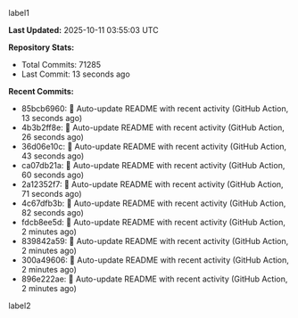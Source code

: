 
label1 
<!-- ACTIVITY_START -->
**Last Updated:** 2025-10-11 03:55:03 UTC

**Repository Stats:**
- Total Commits: 71285
- Last Commit: 13 seconds ago

**Recent Commits:**
- 85bcb6960: 🤖 Auto-update README with recent activity (GitHub Action, 13 seconds ago)
- 4b3b2ff8e: 🤖 Auto-update README with recent activity (GitHub Action, 26 seconds ago)
- 36d06e10c: 🤖 Auto-update README with recent activity (GitHub Action, 43 seconds ago)
- ca07db21a: 🤖 Auto-update README with recent activity (GitHub Action, 60 seconds ago)
- 2a12352f7: 🤖 Auto-update README with recent activity (GitHub Action, 71 seconds ago)
- 4c67dfb3b: 🤖 Auto-update README with recent activity (GitHub Action, 82 seconds ago)
- fdcb8ee5d: 🤖 Auto-update README with recent activity (GitHub Action, 2 minutes ago)
- 839842a59: 🤖 Auto-update README with recent activity (GitHub Action, 2 minutes ago)
- 300a49606: 🤖 Auto-update README with recent activity (GitHub Action, 2 minutes ago)
- 896e222ae: 🤖 Auto-update README with recent activity (GitHub Action, 2 minutes ago)
<!-- ACTIVITY_END -->

label2
